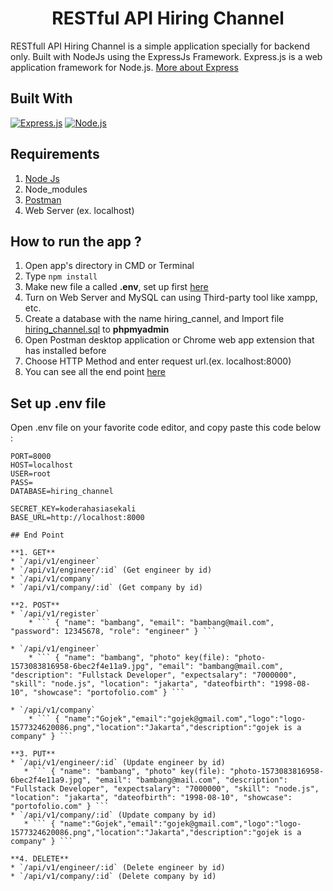 <h1 align="center">RESTful API Hiring Channel</h1>



RESTfull API Hiring Channel is a simple application specially for backend only. Built with NodeJs using the ExpressJs Framework.
Express.js is a web application framework for Node.js. [More about Express](https://en.wikipedia.org/wiki/Express.js)
## Built With
[![Express.js](https://img.shields.io/badge/Express.js-4.x-orange.svg?style=rounded-square)](https://expressjs.com/en/starter/installing.html)
[![Node.js](https://img.shields.io/badge/Node.js-v.12.13.1-green.svg?style=rounded-square)](https://nodejs.org/)

## Requirements
1. <a href="https://nodejs.org/en/download/">Node Js</a>
2. Node_modules
3. <a href="https://www.getpostman.com/">Postman</a>
4. Web Server (ex. localhost)

## How to run the app ?
1. Open app's directory in CMD or Terminal
2. Type `npm install`
3. Make new file a called **.env**, set up first [here](#set-up-env-file)
4. Turn on Web Server and MySQL can using Third-party tool like xampp, etc.
5. Create a database with the name hiring_cannel, and Import file [hiring_channel.sql](hiring_channel.sql) to **phpmyadmin**
6. Open Postman desktop application or Chrome web app extension that has installed before
7. Choose HTTP Method and enter request url.(ex. localhost:8000)
8. You can see all the end point [here](#end-point)

## Set up .env file
Open .env file on your favorite code editor, and copy paste this code below :
```
PORT=8000
HOST=localhost
USER=root
PASS= 
DATABASE=hiring_channel

SECRET_KEY=koderahasiasekali
BASE_URL=http://localhost:8000

## End Point

**1. GET**
* `/api/v1/engineer`
* `/api/v1/engineer/:id` (Get engineer by id)
* `/api/v1/company` 
* `/api/v1/company/:id` (Get company by id)

**2. POST**
* `/api/v1/register`
    * ``` { "name": "bambang", "email": "bambang@mail.com", "password": 12345678, "role": "engineer" } ```

* `/api/v1/engineer`
    * ``` { "name": "bambang", "photo" key(file): "photo-1573083816958-6bec2f4e11a9.jpg", "email": "bambang@mail.com", "description": "Fullstack Developer", "expectsalary": "7000000", "skill": "node.js", "location": "jakarta", "dateofbirth": "1998-08-10", "showcase": "portofolio.com" } ```
    
* `/api/v1/company`
    * ``` { "name":"Gojek","email":"gojek@gmail.com","logo":"logo-1577324620086.png","location":"Jakarta","description":"gojek is a company" } ```

**3. PUT**
* `/api/v1/engineer/:id` (Update engineer by id)
   * ``` { "name": "bambang", "photo" key(file): "photo-1573083816958-6bec2f4e11a9.jpg", "email": "bambang@mail.com", "description": "Fullstack Developer", "expectsalary": "7000000", "skill": "node.js", "location": "jakarta", "dateofbirth": "1998-08-10", "showcase": "portofolio.com" } ```
* `/api/v1/company/:id` (Update company by id)
   * ``` { "name":"Gojek","email":"gojek@gmail.com","logo":"logo-1577324620086.png","location":"Jakarta","description":"gojek is a company" } ```

**4. DELETE**
* `/api/v1/engineer/:id` (Delete engineer by id)
* `/api/v1/company/:id` (Delete company by id)
